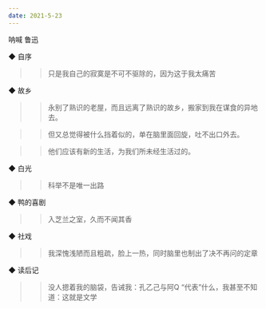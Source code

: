 ```yaml
---
date: 2021-5-23
---
```


呐喊
鲁迅


◆ 自序

>> 只是我自己的寂寞是不可不驱除的，因为这于我太痛苦

◆ 故乡

>> 永别了熟识的老屋，而且远离了熟识的故乡，搬家到我在谋食的异地去。

>> 但又总觉得被什么挡着似的，单在脑里面回旋，吐不出口外去。

>> 他们应该有新的生活，为我们所未经生活过的。

◆ 白光

>> 科举不是唯一出路

◆ 鸭的喜剧

>> 入芝兰之室，久而不闻其香

◆ 社戏

>> 我深愧浅陋而且粗疏，脸上一热，同时脑里也制出了决不再问的定章

◆ 读后记

>> 没人摁着我的脑袋，告诫我：孔乙己与阿Q “代表”什么，我甚至不知道：这就是文学